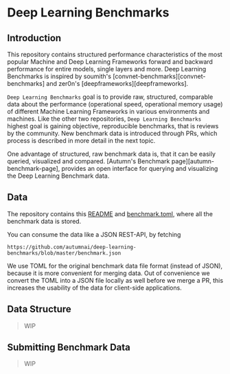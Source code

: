 # Deep Learning Benchmarks

## Introduction

This repository contains structured performance characteristics of the
most popular Machine and Deep Learning Frameworks forward and backward
performance for entire models, single layers and more. Deep Learning Benchmarks
is inspired by soumith's [convnet-benchmarks][convnet-benchmarks] and zer0n's
[deepframeworks][deepframeworks].

`Deep Learning Benchmarks` goal is to provide raw, structured, comparable data
about the performance (operational speed, operational memory usage) of different
Machine Learning Frameworks in various environments and machines. Like the other
two repositories, `Deep Learning Benchmarks` highest goal is gaining objective,
reproducible benchmarks, that is reviews by the community. New benchmark data is
introduced through PRs, which process is described in more detail in the next
topic.

One advantage of structured, raw benchmark data is, that it can be easily
queried, visualized and compared.
[Autumn's Benchmark page][autumn-benchmark-page], provides an open interface for
querying and visualizing the Deep Learning Benchmark data.

## Data

The repository contains this [README](README.md) and
[benchmark.toml](benchmark.toml), where all the benchmark data is stored.

You can consume the data like a JSON REST-API, by fetching

```
https://github.com/autumnai/deep-learning-benchmarks/blob/master/benchmark.json
```

We use TOML for the original benchmark data file format (instead of JSON),
because it is more convenient for merging data. Out of convenience we convert
the TOML into a JSON file locally as well before we merge a PR, this increases
the usability of the data for client-side applications.

## Data Structure

> WIP

## Submitting Benchmark Data

> WIP
